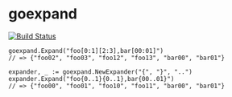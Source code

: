 # goexpand

[![Build Status](https://travis-ci.org/takebayashi/goexpand.svg?branch=master)](https://travis-ci.org/takebayashi/goexpand)

```:go
goexpand.Expand("foo[0:1][2:3],bar[00:01]")
// => {"foo02", "foo03", "foo12", "foo13", "bar00", "bar01"}

expander, _ := goexpand.NewExpander("{", "}", "..")
expander.Expand("foo{0..1}{0..1},bar{00..01}")
// => {"foo00", "foo01", "foo10", "foo11", "bar00", "bar01"}
```
